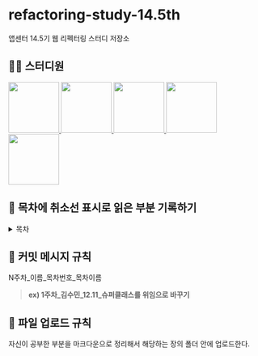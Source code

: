 # refactoring-study-14.5th
앱센터 14.5기 웹 리펙터링 스터디 저장소

## 👨‍💻  스터디원

<p>
    <a href="https://github.com/milk717">
      <img src="https://avatars.githubusercontent.com/u/57657868?v=4" width="100">
    </a>
    <a href="https://github.com/YunDH218">
      <img src="https://avatars.githubusercontent.com/u/68414997?v=4" width="100">
    </a>
    <a href="https://github.com/leejiho9898">
      <img src="https://avatars.githubusercontent.com/u/84016039?v=4" width="100">
    </a>
    <a href="https://github.com/leejha">
      <img src="https://avatars.githubusercontent.com/u/57664427?v=4" width="100">
    </a>
    <a href="https://github.com/Martinelli-3535">
      <img src="https://avatars.githubusercontent.com/u/79641160?v=4" width="100">
    </a>
</p>

## 📝 목차에 취소선 표시로 읽은 부분 기록하기
<details>
<summary>목차</summary>
<div markdown="1">

- CHAPTER 01 리팩터링: 첫 번째 예시  
    1.1 자, 시작해보자!  
    1.2 예시 프로그램을 본 소감  
    1.3 리팩터링의 첫 단계  
    1.4 statement() 함수 쪼개기  
    1.5 중간 점검: 난무하는 중첩 함수  
    1.6 계산 단계와 포맷팅 단계 분리하기  
    1.7 중간 점검: 두 파일(과 두 단계)로 분리됨  
    1.8 다형성을 활용해 계산 코드 재구성하기  
    1.9 상태 점검: 다형성을 활용하여 데이터 생성하기  
    1.10 마치며  
- CHAPTER 02 리팩터링 원칙  
    2.1 리팩터링 정의  
    2.2 두 개의 모자  
    2.3 리팩터링하는 이유  
    2.4 언제 리팩터링해야 할까?  
    2.5 리팩터링 시 고려할 문제  
    2.6 리팩터링, 아키텍처, 애그니(YAGNI)  
    2.7 리팩터링과 소프트웨어 개발 프로세스  
    2.8 리팩터링과 성능  
    2.9 리팩터링의 유래  
    2.10 리팩터링 자동화  
    2.11 더 알고 싶다면  
- CHAPTER 03 코드에서 나는 악취    
    ~~3.1 기이한 이름~~  
    ~~3.2 중복 코드~~  
    ~~3.3 긴 함수~~  
    ~~3.4 긴 매개변수 목록~~  
    ~~3.5 전역 데이터~~  
    ~~3.6 가변 데이터~~    
    ~~3.7 뒤엉킨 변경~~  
    ~~3.8 산탄총 수술~~  
    ~~3.9 기능 편애~~  
    ~~3.10 데이터 뭉치~~  
    ~~3.11 기본형 집착~~  
    ~~3.12 반복되는 switch문~~  
    ~~3.13 반복문~~  
    ~~3.14 성의 없는 요소~~  
    ~~3.15 추측성 일반화~~  
    ~~3.16 임시 필드~~  
    ~~3.17 메시지 체인~~  
    ~~3.18 중개자~~  
    ~~3.19 내부자 거래~~  
    ~~3.20 거대한 클래스~~  
    ~~3.21 서로 다른 인터페이스의 대안 클래스들~~  
    ~~3.22 데이터 클래스~~  
    ~~3.23 상속 포기~~  
    ~~3.24 주석~~  
- CHAPTER 04 테스트 구축하기   
    4.1 자가 테스트 코드의 가치  
    4.2 테스트할 샘플 코드  
    4.3 첫 번째 테스트  
    4.4 테스트 추가하기  
    4.5 픽스처 수정하기  
    4.6 경계 조건 검사하기  
    4.7 끝나지 않은 여정  
- CHAPTER 05 리팩터링 카탈로그 보는 법  
    5.1 리팩터링 설명 형식  
    5.2 리팩터링 기법 선정 기준  
- CHAPTER 06 기본적인 리팩터링  
    ~~6.1 함수 추출하기~~  
    ~~6.2 함수 인라인하기~~  
    ~~6.3 변수 추출하기~~  
    ~~6.4 변수 인라인하기~~  
    ~~6.5 함수 선언 바꾸기~~  
    ~~6.6 변수 캡슐화하기~~  
    ~~6.7 변수 이름 바꾸기~~  
    ~~6.8 매개변수 객체 만들기~~  
    6.9 여러 함수를 클래스로 묶기  
    6.10 여러 함수를 변환 함수로 묶기  
    ~~6.11 단계 쪼개기~~  
- CHAPTER 07 캡슐화  
    ~~7.1 레코드 캡슐화하기~~  
    ~~7.2 컬렉션 캡슐화하기~~  
    ~~7.3 기본형을 객체로 바꾸기~~  
    ~~7.4 임시 변수를 질의 함수로 바꾸기~~  
    ~~7.5 클래스 추출하기~~  
    7.6 클래스 인라인하기   
    7.7 위임 숨기기  
    7.8 중개자 제거하기  
    7.9 알고리즘 교체하기  
- CHAPTER 08 기능 이동  
    ~~8.1 함수 옮기기~~  
    8.2 필드 옮기기  
    8.3 문장을 함수로 옮기기  
    8.4 문장을 호출한 곳으로 옮기기  
    8.5 인라인 코드를 함수 호출로 바꾸기  
    ~~8.6 문장 슬라이드하기~~  
    ~~8.7 반복문 쪼개기~~  
    ~~8.8 반복문을 파이프라인으로 바꾸기~~  
    ~~8.9 죽은 코드 제거하기~~  
- CHAPTER 09 데이터 조직화  
    ~~9.1 변수 쪼개기~~  
    ~~9.2 필드 이름 바꾸기~~  
    ~~9.3 파생 변수를 질의 함수로 바꾸기~~  
    ~~9.4 참조를 값으로 바꾸기~~  
    ~~9.5 값을 참조로 바꾸기~~  
    ~~9.6 매직 리터럴 바꾸기~~  
- CHAPTER 10 조건부 로직 간소화  
    ~~10.1 조건문 분해하기~~  
    ~~10.2 조건식 통합하기~~  
    ~~10.3 중첩 조건문을 보호 구문으로 바꾸기~~  
    ~~10.4 조건부 로직을 다형성으로 바꾸기~~  
    ~~10.5 특이 케이스 추가하기~~  
    ~~10.6 어서션 추가하기~~  
    ~~10.7 제어 플래그를 탈출문으로 바꾸기~~  
- CHAPTER 11 API 리팩터링  
    ~~11.1 질의 함수와 변경 함수 분리하기~~  
    11.2 함수 매개변수화하기  
    11.3 플래그 인수 제거하기  
    11.4 객체 통째로 넘기기  
    11.5 매개변수를 질의 함수로 바꾸기  
    11.6 질의 함수를 매개변수로 바꾸기  
    ~~11.7 세터 제거하기~~  
    11.8 생성자를 팩터리 함수로   
    11.9 함수를 명령으로 바꾸기   
    11.10 명령을 함수로 바꾸기   
    11.11 수정된 값 반환하기  
    11.12 오류 코드를 예외로 바꾸기  
    11.13 예외를 사전확인으로 바꾸기  
- CHAPTER 12 상속 다루기  
    12.1 메서드 올리기  
    12.2 필드 올리기  
    12.3 생성자 본문 올리기  
    12.4 메서드 내리기  
    12.5 필드 내리기  
    ~~12.6 타입 코드를 서브클래스로 바꾸기~~   
    12.7 서브클래스 제거하기  
    12.8 슈퍼클래스 추출하기  
    12.9 계층 합치기  
    12.10 서브클래스를 위임으로 바꾸기  
    12.11 슈퍼클래스를 위임으로 바꾸기  

</div>
</details>
 
## 🚨 커밋 메시지 규칙
N주차_이름_목차번호_목차이름   
>**ex) 1주차_김수민_12.11_슈퍼클래스를 위임으로 바꾸기**  

## 🚨 파일 업로드 규칙
자신이 공부한 부분을 마크다운으로 정리해서 해당하는 장의 폴더 안에 업로드한다.
